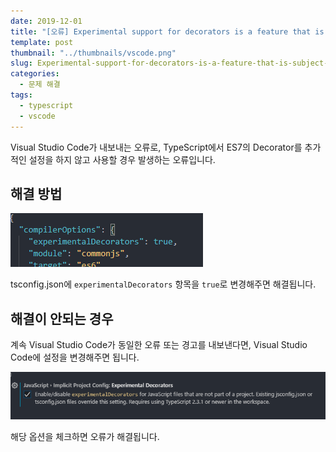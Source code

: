 ```yaml
---
date: 2019-12-01
title: "[오류] Experimental support for decorators is a feature that is subject to change in a future release."
template: post
thumbnail: "../thumbnails/vscode.png"
slug: Experimental-support-for-decorators-is-a-feature-that-is-subject-to-change-in-a-future-release
categories:
  - 문제 해결
tags:
  - typescript
  - vscode
---
```


Visual Studio Code가 내보내는 오류로, TypeScript에서 ES7의 Decorator를 추가적인 설정을 하지 않고 사용할 경우 발생하는 오류입니다.

## 해결 방법

![](../images/2020-03-25-16-44-35.png)

tsconfig.json에 `experimentalDecorators` 항목을 `true`로 변경해주면 해결됩니다.

## 해결이 안되는 경우

계속 Visual Studio Code가 동일한 오류 또는 경고를 내보낸다면, Visual Studio Code에 설정을 변경해주면 됩니다.

![](../images/2020-03-25-16-45-23.png)

해당 옵션을 체크하면 오류가 해결됩니다.
